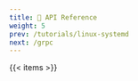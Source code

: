 ```yaml
---
title: 📑 API Reference
weight: 5
prev: /tutorials/linux-systemd
next: /grpc
---
```


{{< items >}}

